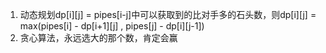1. 动态规划dp[i][j] = pipes[i-j]中可以获取到的比对手多的石头数，则dp[i][j] = max(pipes[i] - dp[i+1][j] , pipes[j] - dp[i][j-1])
2. 贪心算法，永远选大的那个数，肯定会赢